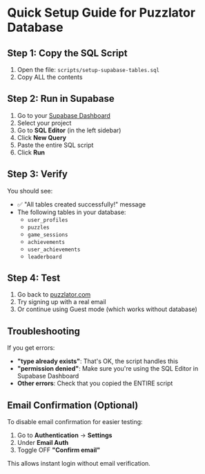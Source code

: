 # Quick Setup Guide for Puzzlator Database

## Step 1: Copy the SQL Script

1. Open the file: `scripts/setup-supabase-tables.sql`
2. Copy ALL the contents

## Step 2: Run in Supabase

1. Go to your [Supabase Dashboard](https://app.supabase.com)
2. Select your project
3. Go to **SQL Editor** (in the left sidebar)
4. Click **New Query**
5. Paste the entire SQL script
6. Click **Run**

## Step 3: Verify

You should see:
- ✅ "All tables created successfully!" message
- The following tables in your database:
  - `user_profiles`
  - `puzzles`
  - `game_sessions`
  - `achievements`
  - `user_achievements`
  - `leaderboard`

## Step 4: Test

1. Go back to [puzzlator.com](https://puzzlator.com)
2. Try signing up with a real email
3. Or continue using Guest mode (which works without database)

## Troubleshooting

If you get errors:
- **"type already exists"**: That's OK, the script handles this
- **"permission denied"**: Make sure you're using the SQL Editor in Supabase Dashboard
- **Other errors**: Check that you copied the ENTIRE script

## Email Confirmation (Optional)

To disable email confirmation for easier testing:
1. Go to **Authentication** → **Settings**
2. Under **Email Auth**
3. Toggle OFF **"Confirm email"**

This allows instant login without email verification.